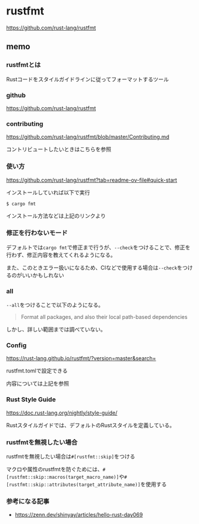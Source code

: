 # rustfmt

https://github.com/rust-lang/rustfmt

## memo

### rustfmtとは

Rustコードをスタイルガイドラインに従ってフォーマットするツール

### github

https://github.com/rust-lang/rustfmt

### contributing

https://github.com/rust-lang/rustfmt/blob/master/Contributing.md

コントリビュートしたいときはこちらを参照

### 使い方

https://github.com/rust-lang/rustfmt?tab=readme-ov-file#quick-start

インストールしていれば以下で実行

```sh
$ cargo fmt
```

インストール方法などは上記のリンクより

### 修正を行わないモード

デフォルトでは`cargo fmt`で修正まで行うが、`--check`をつけることで、修正を行わず、修正内容を教えてくれるようになる。

また、このときエラー扱いになるため、CIなどで使用する場合は`--check`をつけるのがいいかもしれない

### all

`--all`をつけることで以下のようになる。

> Format all packages, and also their local path-based dependencies

しかし、詳しい範囲までは調べていない。

### Config

https://rust-lang.github.io/rustfmt/?version=master&search=

rustfmt.tomlで設定できる

内容については上記を参照

### Rust Style Guide

https://doc.rust-lang.org/nightly/style-guide/

Rustスタイルガイドでは、デフォルトのRustスタイルを定義している。

### rustfmtを無視したい場合

rustfmtを無視したい場合は`#[rustfmt::skip]`をつける

マクロや属性のrustfmtを防ぐためには、`#[rustfmt::skip::macros(target_macro_name)]`や`#[rustfmt::skip::attributes(target_attribute_name)]`を使用する

### 参考になる記事

- https://zenn.dev/shinyay/articles/hello-rust-day069


